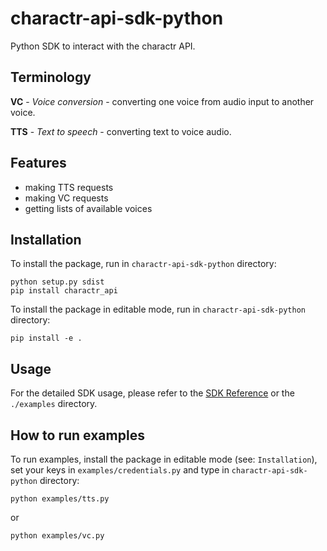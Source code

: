 # charactr-api-sdk-python

Python SDK to interact with the charactr API.

## Terminology
**VC** - *Voice conversion* - converting one voice from audio input to another voice.

**TTS** - *Text to speech* - converting text to voice audio.

## Features
- making TTS requests
- making VC requests
- getting lists of available voices

## Installation
To install the package, run in `charactr-api-sdk-python` directory:
```commandline
python setup.py sdist
pip install charactr_api
```
To install the package in editable mode, run in `charactr-api-sdk-python` directory:
```commandline
pip install -e .
```

## Usage
For the detailed SDK usage, please refer to the [SDK Reference](https://docs.api.charactr.com/reference/python) or the `./examples` directory.

## How to run examples
To run examples, install the package in editable mode (see: `Installation`), set your keys in `examples/credentials.py` and type in `charactr-api-sdk-python` directory:
```commandline
python examples/tts.py
```
or
```commandline
python examples/vc.py
```
